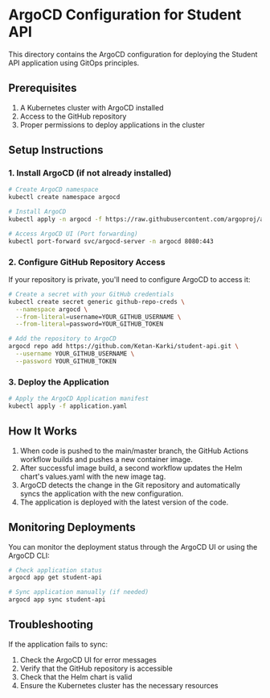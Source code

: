 # ArgoCD Configuration for Student API

This directory contains the ArgoCD configuration for deploying the Student API application using GitOps principles.

## Prerequisites

1. A Kubernetes cluster with ArgoCD installed
2. Access to the GitHub repository
3. Proper permissions to deploy applications in the cluster

## Setup Instructions

### 1. Install ArgoCD (if not already installed)

```bash
# Create ArgoCD namespace
kubectl create namespace argocd

# Install ArgoCD
kubectl apply -n argocd -f https://raw.githubusercontent.com/argoproj/argo-cd/stable/manifests/install.yaml

# Access ArgoCD UI (Port forwarding)
kubectl port-forward svc/argocd-server -n argocd 8080:443
```

### 2. Configure GitHub Repository Access

If your repository is private, you'll need to configure ArgoCD to access it:

```bash
# Create a secret with your GitHub credentials
kubectl create secret generic github-repo-creds \
  --namespace argocd \
  --from-literal=username=YOUR_GITHUB_USERNAME \
  --from-literal=password=YOUR_GITHUB_TOKEN

# Add the repository to ArgoCD
argocd repo add https://github.com/Ketan-Karki/student-api.git \
  --username YOUR_GITHUB_USERNAME \
  --password YOUR_GITHUB_TOKEN
```

### 3. Deploy the Application

```bash
# Apply the ArgoCD Application manifest
kubectl apply -f application.yaml
```

## How It Works

1. When code is pushed to the main/master branch, the GitHub Actions workflow builds and pushes a new container image.
2. After successful image build, a second workflow updates the Helm chart's values.yaml with the new image tag.
3. ArgoCD detects the change in the Git repository and automatically syncs the application with the new configuration.
4. The application is deployed with the latest version of the code.

## Monitoring Deployments

You can monitor the deployment status through the ArgoCD UI or using the ArgoCD CLI:

```bash
# Check application status
argocd app get student-api

# Sync application manually (if needed)
argocd app sync student-api
```

## Troubleshooting

If the application fails to sync:

1. Check the ArgoCD UI for error messages
2. Verify that the GitHub repository is accessible
3. Check that the Helm chart is valid
4. Ensure the Kubernetes cluster has the necessary resources
